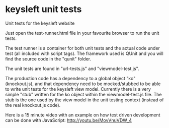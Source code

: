 keysleft unit tests
========

Unit tests for the keysleft website

Just open the test-runner.html file in your favourite browser to run the unit tests. 

The test runner is a container for both unit tests and the actual code under test (all included with script tags). The framework used is QUnit and you will find the source code in the "qunit" folder.

The unit tests are found in "url-tests.js" and "viewmodel-test.js".

The production code has a dependency to a global object "ko" (knockout.js), and that dependency need to be mocked/stubbed to be able to write unit tests for the keysleft view model. Currently there is a very simple "stub" written for the ko object within the viewmodel-test.js file. The stub is the one used by the view model in the unit testing context (instead of the real knockout.js code).


Here is a 15 minute video with an example on how test driven development can be done with JavaScript:
http://youtu.be/MovVnuVDW_4
